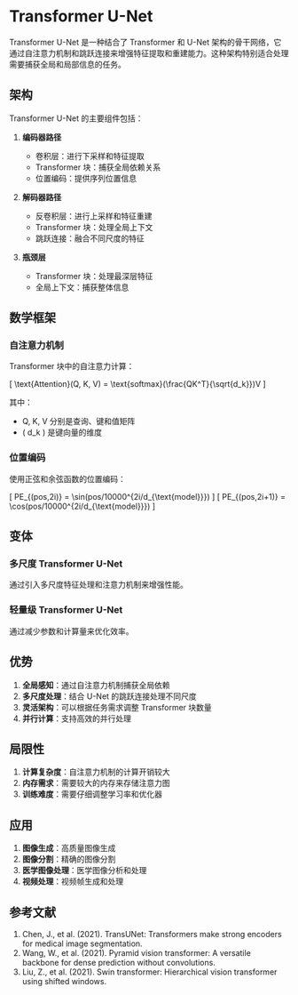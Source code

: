 # Transformer U-Net

Transformer U-Net 是一种结合了 Transformer 和 U-Net 架构的骨干网络，它通过自注意力机制和跳跃连接来增强特征提取和重建能力。这种架构特别适合处理需要捕获全局和局部信息的任务。

## 架构

Transformer U-Net 的主要组件包括：

1. **编码器路径**
   - 卷积层：进行下采样和特征提取
   - Transformer 块：捕获全局依赖关系
   - 位置编码：提供序列位置信息

2. **解码器路径**
   - 反卷积层：进行上采样和特征重建
   - Transformer 块：处理全局上下文
   - 跳跃连接：融合不同尺度的特征

3. **瓶颈层**
   - Transformer 块：处理最深层特征
   - 全局上下文：捕获整体信息

## 数学框架

### 自注意力机制

Transformer 块中的自注意力计算：

\[ \text{Attention}(Q, K, V) = \text{softmax}(\frac{QK^T}{\sqrt{d_k}})V \]

其中：
- Q, K, V 分别是查询、键和值矩阵
- \( d_k \) 是键向量的维度

### 位置编码

使用正弦和余弦函数的位置编码：

\[ PE_{(pos,2i)} = \sin(pos/10000^{2i/d_{\text{model}}}) \]
\[ PE_{(pos,2i+1)} = \cos(pos/10000^{2i/d_{\text{model}}}) \]

## 变体

### 多尺度 Transformer U-Net

通过引入多尺度特征处理和注意力机制来增强性能。

### 轻量级 Transformer U-Net

通过减少参数和计算量来优化效率。

## 优势

1. **全局感知**：通过自注意力机制捕获全局依赖
2. **多尺度处理**：结合 U-Net 的跳跃连接处理不同尺度
3. **灵活架构**：可以根据任务需求调整 Transformer 块数量
4. **并行计算**：支持高效的并行处理

## 局限性

1. **计算复杂度**：自注意力机制的计算开销较大
2. **内存需求**：需要较大的内存来存储注意力图
3. **训练难度**：需要仔细调整学习率和优化器

## 应用

1. **图像生成**：高质量图像生成
2. **图像分割**：精确的图像分割
3. **医学图像处理**：医学图像分析和处理
4. **视频处理**：视频帧生成和处理

## 参考文献

1. Chen, J., et al. (2021). TransUNet: Transformers make strong encoders for medical image segmentation.
2. Wang, W., et al. (2021). Pyramid vision transformer: A versatile backbone for dense prediction without convolutions.
3. Liu, Z., et al. (2021). Swin transformer: Hierarchical vision transformer using shifted windows. 